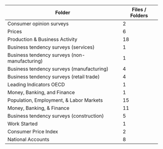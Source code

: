 | Folder                                        |   Files / Folders |
|-----------------------------------------------|-------------------|
| Consumer opinion surveys                      |                 2 |
| Prices                                        |                 6 |
| Production & Business Activity                |                18 |
| Business tendency surveys (services)          |                 1 |
| Business tendency surveys (non-manufacturing) |                 1 |
| Business tendency surveys (manufacturing)     |                 4 |
| Business tendency surveys (retail trade)      |                 4 |
| Leading Indicators OECD                       |                 1 |
| Money, Banking, and Finance                   |                 1 |
| Population, Employment, & Labor Markets       |                15 |
| Money, Banking, & Finance                     |                11 |
| Business tendency surveys (construction)      |                 5 |
| Work Started                                  |                 1 |
| Consumer Price Index                          |                 2 |
| National Accounts                             |                 8 |